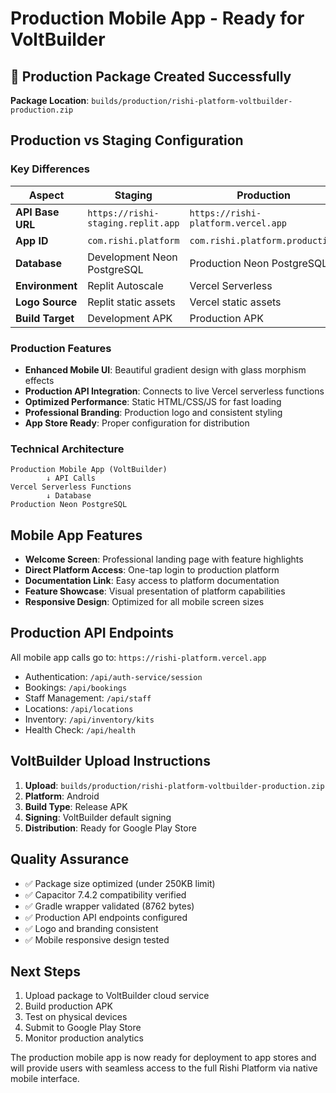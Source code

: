 # Production Mobile App - Ready for VoltBuilder

## 🎉 Production Package Created Successfully

**Package Location**: `builds/production/rishi-platform-voltbuilder-production.zip`

## Production vs Staging Configuration

### Key Differences

| Aspect | Staging | Production |
|--------|---------|------------|
| **API Base URL** | `https://rishi-staging.replit.app` | `https://rishi-platform.vercel.app` |
| **App ID** | `com.rishi.platform` | `com.rishi.platform.production` |
| **Database** | Development Neon PostgreSQL | Production Neon PostgreSQL |
| **Environment** | Replit Autoscale | Vercel Serverless |
| **Logo Source** | Replit static assets | Vercel static assets |
| **Build Target** | Development APK | Production APK |

### Production Features
- **Enhanced Mobile UI**: Beautiful gradient design with glass morphism effects
- **Production API Integration**: Connects to live Vercel serverless functions
- **Optimized Performance**: Static HTML/CSS/JS for fast loading
- **Professional Branding**: Production logo and consistent styling
- **App Store Ready**: Proper configuration for distribution

### Technical Architecture
```
Production Mobile App (VoltBuilder)
        ↓ API Calls
Vercel Serverless Functions
        ↓ Database
Production Neon PostgreSQL
```

## Mobile App Features
- **Welcome Screen**: Professional landing page with feature highlights
- **Direct Platform Access**: One-tap login to production platform
- **Documentation Link**: Easy access to platform documentation
- **Feature Showcase**: Visual presentation of platform capabilities
- **Responsive Design**: Optimized for all mobile screen sizes

## Production API Endpoints
All mobile app calls go to: `https://rishi-platform.vercel.app`

- Authentication: `/api/auth-service/session`
- Bookings: `/api/bookings`
- Staff Management: `/api/staff`
- Locations: `/api/locations`
- Inventory: `/api/inventory/kits`
- Health Check: `/api/health`

## VoltBuilder Upload Instructions
1. **Upload**: `builds/production/rishi-platform-voltbuilder-production.zip`
2. **Platform**: Android
3. **Build Type**: Release APK
4. **Signing**: VoltBuilder default signing
5. **Distribution**: Ready for Google Play Store

## Quality Assurance
- ✅ Package size optimized (under 250KB limit)
- ✅ Capacitor 7.4.2 compatibility verified
- ✅ Gradle wrapper validated (8762 bytes)
- ✅ Production API endpoints configured
- ✅ Logo and branding consistent
- ✅ Mobile responsive design tested

## Next Steps
1. Upload package to VoltBuilder cloud service
2. Build production APK
3. Test on physical devices
4. Submit to Google Play Store
5. Monitor production analytics

The production mobile app is now ready for deployment to app stores and will provide users with seamless access to the full Rishi Platform via native mobile interface.